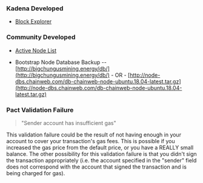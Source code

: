 ### **Kadena Developed**

 - [Block Explorer](https://explorer.chainweb.com/mainnet)
 
### **Community Developed**

 - [Active Node List](https://kadena.banteg.xyz/peers)

 - Bootstrap Node Database Backup
 --  [http://bigchungusmining.energy/db/](http://bigchungusmining.energy/db/) - OR -
 [http://node-dbs.chainweb.com/db-chainweb-node-ubuntu.18.04-latest.tar.gz](http://node-dbs.chainweb.com/db-chainweb-node-ubuntu.18.04-latest.tar.gz)

### Pact Validation Failure

> "Sender account has insufficient gas"

This validation failure could be the result of not having enough in your account to cover your transaction's gas fees. This is possible if you increased the gas price from the default price, or you have a REALLY small balance. The other possibility for this validation failure is that you didn't sign the transaction appropriately (i.e. the account specified in the "sender" field does not correspond with the account that signed the transaction and is being charged for gas).
